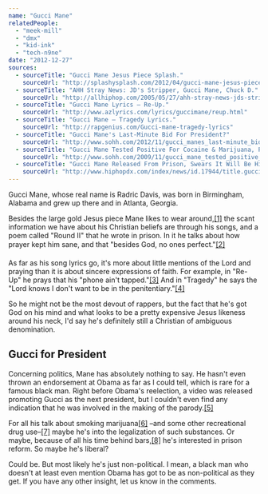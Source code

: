 ```yaml
---
name: "Gucci Mane"
relatedPeople:
  - "meek-mill"
  - "dmx"
  - "kid-ink"
  - "tech-n9ne"
date: "2012-12-27"
sources:
  - sourceTitle: "Gucci Mane Jesus Piece Splash."
    sourceUrl: "http://splashysplash.com/2012/04/gucci-mane-jesus-piece-splash/"
  - sourceTitle: "AHH Stray News: JD's Stripper, Gucci Mane, Chuck D."
    sourceUrl: "http://allhiphop.com/2005/05/27/ahh-stray-news-jds-stripper-gucci-mane-chuck-d/"
  - sourceTitle: "Gucci Mane Lyrics – Re-Up."
    sourceUrl: "http://www.azlyrics.com/lyrics/guccimane/reup.html"
  - sourceTitle: "Gucci Mane – Tragedy Lyrics."
    sourceUrl: "http://rapgenius.com/Gucci-mane-tragedy-lyrics"
  - sourceTitle: "Gucci Mane's Last-Minute Bid For President?"
    sourceUrl: "http://www.sohh.com/2012/11/gucci_manes_last-minute_bid_for_presiden.html"
  - sourceTitle: "Gucci Mane Tested Positive For Cocaine & Marijuana, Parole Violation Details Revealed."
    sourceUrl: "http://www.sohh.com/2009/11/gucci_mane_tested_positive_for_cocaine_m.html"
  - sourceTitle: "Gucci Mane Released From Prison, Swears It Will Be His Last Time Behind Bars."
    sourceUrl: "http://www.hiphopdx.com/index/news/id.17944/title.gucci-mane-released-from-prison-swears-it-will-be-his-last-time-behind-bars"
---
```


Gucci Mane, whose real name is Radric Davis, was born in Birmingham, Alabama and grew up there and in Atlanta, Georgia.

Besides the large gold Jesus piece Mane likes to wear around,<a class="source-citation" href="#http://splashysplash.com/2012/04/gucci-mane-jesus-piece-splash/" title="Gucci Mane Jesus Piece Splash.">[1]</a> the scant information we have about his Christian beliefs are through his songs, and a poem called "Round II" that he wrote in prison. In it he talks about how prayer kept him sane, and that "besides God, no ones perfect."<a class="source-citation" href="#http://allhiphop.com/2005/05/27/ahh-stray-news-jds-stripper-gucci-mane-chuck-d/" title="AHH Stray News: JD&apos;s Stripper, Gucci Mane, Chuck D.">[2]</a>

As far as his song lyrics go, it's more about little mentions of the Lord and praying than it is about sincere expressions of faith. For example, in "Re-Up" he prays that his "phone ain't tapped."<a class="source-citation" href="#http://www.azlyrics.com/lyrics/guccimane/reup.html" title="Gucci Mane Lyrics – Re-Up.">[3]</a> And in "Tragedy" he says the "Lord knows I don't want to be in the penitentiary."<a class="source-citation" href="#http://rapgenius.com/Gucci-mane-tragedy-lyrics" title="Gucci Mane – Tragedy Lyrics.">[4]</a>

So he might not be the most devout of rappers, but the fact that he's got God on his mind and what looks to be a pretty expensive Jesus likeness around his neck, I'd say he's definitely still a Christian of ambiguous denomination.


## Gucci for President

Concerning politics, Mane has absolutely nothing to say. He hasn't even thrown an endorsement at Obama as far as I could tell, which is rare for a famous black man. Right before Obama's reelection, a video was released promoting Gucci as the next president, but I couldn't even find any indication that he was involved in the making of the parody.<a class="source-citation" href="#http://www.sohh.com/2012/11/gucci_manes_last-minute_bid_for_presiden.html" title="Gucci Mane&apos;s Last-Minute Bid For President?">[5]</a>

For all his talk about smoking marijuana<a class="source-citation" href="#http://rapgenius.com/Gucci-mane-tragedy-lyrics" title="Gucci Mane – Tragedy Lyrics.">[6]</a> –and some other recreational drug use–<a class="source-citation" href="#http://www.sohh.com/2009/11/gucci_mane_tested_positive_for_cocaine_m.html" title="Gucci Mane Tested Positive For Cocaine &amp; Marijuana, Parole Violation Details Revealed.">[7]</a> maybe he's into the legalization of such substances. Or maybe, because of all his time behind bars,<a class="source-citation" href="#http://www.hiphopdx.com/index/news/id.17944/title.gucci-mane-released-from-prison-swears-it-will-be-his-last-time-behind-bars" title="Gucci Mane Released From Prison, Swears It Will Be His Last Time Behind Bars.">[8]</a> he's interested in prison reform. So maybe he's liberal?

Could be. But most likely he's just non-political. I mean, a black man who doesn't at least even mention Obama has got to be as non-political as they get. If you have any other insight, let us know in the comments.